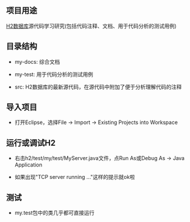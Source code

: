 ## 项目用途

[H2数据库](http://www.h2database.com/html/main.html)源代码学习研究(包括代码注释、文档、用于代码分析的测试用例)


## 目录结构

* my-docs: 综合文档

* my-test: 用于代码分析的测试用例

* src: H2数据库的最新源代码，在源代码中附加了便于分析理解代码的注释


## 导入项目

* 打开Eclipse，选择File -> Import -> Existing Projects into Workspace


## 运行或调试H2

* 右击h2/test/my/test/MyServer.java文件，点Run As或Debug As -> Java Application

* 如果出现"TCP server running ..."这样的提示就ok啦


## 测试

* my.test包中的类几乎都可直接运行

